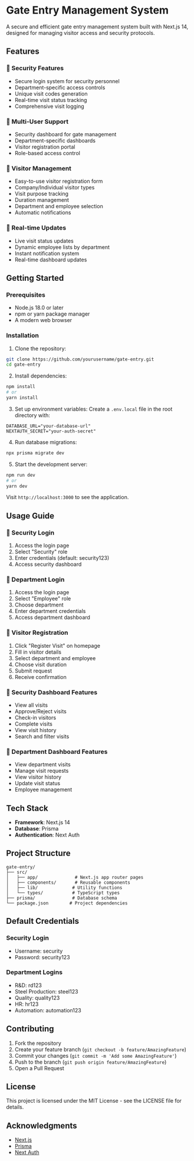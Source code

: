 # Gate Entry Management System

A secure and efficient gate entry management system built with Next.js 14, designed for managing visitor access and security protocols.

## Features

### 🔐 Security Features
- Secure login system for security personnel
- Department-specific access controls
- Unique visit codes generation
- Real-time visit status tracking
- Comprehensive visit logging

### 👥 Multi-User Support
- Security dashboard for gate management
- Department-specific dashboards
- Visitor registration portal
- Role-based access control

### 📱 Visitor Management
- Easy-to-use visitor registration form
- Company/Individual visitor types
- Visit purpose tracking
- Duration management
- Department and employee selection
- Automatic notifications

### 🔄 Real-time Updates
- Live visit status updates
- Dynamic employee lists by department
- Instant notification system
- Real-time dashboard updates

## Getting Started

### Prerequisites
- Node.js 18.0 or later
- npm or yarn package manager
- A modern web browser

### Installation

1. Clone the repository:
```bash
git clone https://github.com/yourusername/gate-entry.git
cd gate-entry
```

2. Install dependencies:
```bash
npm install
# or
yarn install
```

3. Set up environment variables:
Create a `.env.local` file in the root directory with:
```env
DATABASE_URL="your-database-url"
NEXTAUTH_SECRET="your-auth-secret"
```

4. Run database migrations:
```bash
npx prisma migrate dev
```

5. Start the development server:
```bash
npm run dev
# or
yarn dev
```

Visit `http://localhost:3000` to see the application.

## Usage Guide

### 🚪 Security Login
1. Access the login page
2. Select "Security" role
3. Enter credentials (default: security123)
4. Access security dashboard

### 🏢 Department Login
1. Access the login page
2. Select "Employee" role
3. Choose department
4. Enter department credentials
5. Access department dashboard

### 📝 Visitor Registration
1. Click "Register Visit" on homepage
2. Fill in visitor details
3. Select department and employee
4. Choose visit duration
5. Submit request
6. Receive confirmation

### 👮 Security Dashboard Features
- View all visits
- Approve/Reject visits
- Check-in visitors
- Complete visits
- View visit history
- Search and filter visits

### 👥 Department Dashboard Features
- View department visits
- Manage visit requests
- View visitor history
- Update visit status
- Employee management

## Tech Stack

- **Framework**: Next.js 14
- **Database**: Prisma
- **Authentication**: Next Auth

## Project Structure

```
gate-entry/
├── src/
│   ├── app/              # Next.js app router pages
│   ├── components/       # Reusable components
│   ├── lib/             # Utility functions
│   └── types/           # TypeScript types
├── prisma/              # Database schema
└── package.json        # Project dependencies
```

## Default Credentials

### Security Login
- Username: security
- Password: security123

### Department Logins
- R&D: rd123
- Steel Production: steel123
- Quality: quality123
- HR: hr123
- Automation: automation123

## Contributing

1. Fork the repository
2. Create your feature branch (`git checkout -b feature/AmazingFeature`)
3. Commit your changes (`git commit -m 'Add some AmazingFeature'`)
4. Push to the branch (`git push origin feature/AmazingFeature`)
5. Open a Pull Request

## License

This project is licensed under the MIT License - see the LICENSE file for details.

## Acknowledgments

- [Next.js](https://nextjs.org/)
- [Prisma](https://www.prisma.io/)
- [Next Auth](https://next-auth.js.org/)
